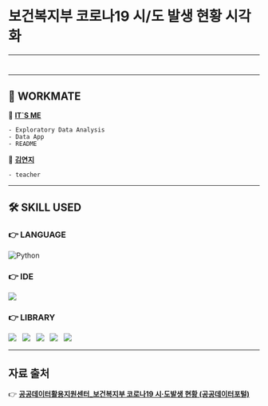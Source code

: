 # 보건복지부 코로나19 시/도 발생 현황 시각화

---

#

---

## 👭 WORKMATE

👨 [**IT`S ME**](https://github.com/jayarnim)

    - Exploratory Data Analysis
    - Data App
    - README

👩 [**김연지**](https://github.com/YeonjiKim0316)
    
    - teacher

---

## 🛠 SKILL USED

### 👉 LANGUAGE

<img alt="Python" src="https://img.shields.io/badge/python%20-%2314354C.svg?style=for-the-badge&logo=python&logoColor=white"/>

### 👉 IDE

<img src="https://img.shields.io/badge/Google%20Colab-F9AB00?style=for-the-badge&logo=Google Colab&logoColor=white"/>

### 👉 LIBRARY

<img src="https://img.shields.io/badge/numpy-013243?style=for-the-badge&logo=numpy&logoColor=white"/> &nbsp;
<img src="https://img.shields.io/badge/pandas-150458?style=for-the-badge&logo=pandas&logoColor=white"/> &nbsp;
<img src="https://img.shields.io/badge/plotly-3F4F75?style=for-the-badge&logo=Plotly&logoColor=white"/> &nbsp;
<img src="https://img.shields.io/badge/folium-77B829?style=for-the-badge&logo=Folium&logoColor=white"/></a> &nbsp;
<img src="https://img.shields.io/badge/streamlit-FF4B4B?style=for-the-badge&logo=Streamlit&logoColor=white"/>

---

## 자료 출처

👉 [**공공데이터활용지원센터_보건복지부 코로나19 시·도발생 현황 (공공데이터포털)**](https://www.data.go.kr/data/15043378/openapi.do)
